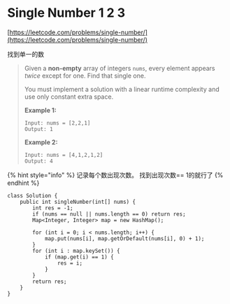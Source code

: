 # Single Number 1 2 3

[https://leetcode.com/problems/single-number/](https://leetcode.com/problems/single-number/)

找到单一的数

> Given a **non-empty** array of integers `nums`, every element appears _twice_ except for one. Find that single one.
>
> You must implement a solution with a linear runtime complexity and use only constant extra space.
>
> &#x20;
>
> **Example 1:**
>
> ```
> Input: nums = [2,2,1]
> Output: 1
> ```
>
> **Example 2:**
>
> ```
> Input: nums = [4,1,2,1,2]
> Output: 4
> ```

{% hint style="info" %}
记录每个数出现次数。 找到出现次数== 1的就行了
{% endhint %}

```
class Solution {
    public int singleNumber(int[] nums) {
        int res = -1;
        if (nums == null || nums.length == 0) return res;
        Map<Integer, Integer> map = new HashMap();
        
        for (int i = 0; i < nums.length; i++) {
            map.put(nums[i], map.getOrDefault(nums[i], 0) + 1);
        }
        for (int i : map.keySet()) {
            if (map.get(i) == 1) {
                res = i;
            }
        }
        return res;
    }
}
```
